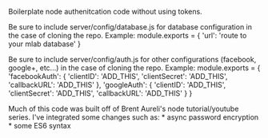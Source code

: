 Boilerplate node authenitcation code without using tokens.

Be sure to include server/config/database.js for database configuration in the case of cloning the repo.
Example:
module.exports = {
	'url': 'route to your mlab database'
}

Be sure to include server/config/auth.js for other configurations (facebook, google+, etc...) in the case of cloning the repo.
Example:
module.exports = {
	'facebookAuth': {
		'clientID': 'ADD_THIS',
		'clientSecret': 'ADD_THIS',
		'callbackURL': 'ADD_THIS'
	},
	'googleAuth': {
		'clientID': 'ADD_THIS',
		'clientSecret': 'ADD_THIS',
		'callbackURL': 'ADD_THIS'
	}
}

Much of this code was built off of Brent Aureli's node tutorial/youtube series. I've integrated some changes such as:
	* async password encryption
	* some ES6 syntax  